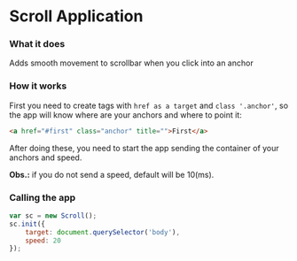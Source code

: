 # Scroll Application

### What it does
Adds smooth movement to scrollbar when you click into an anchor

### How it works
First you need to create <a> tags with ```href as a target``` and ```class '.anchor'```, so the app will know where are your anchors and where to point it:
```html
<a href="#first" class="anchor" title="">First</a>
```
After doing these, you need to start the app sending the container of your anchors and speed.

**Obs.:** if you do not send a speed, default will be 10(ms).


### Calling the app
```javascript
var sc = new Scroll();
sc.init({
    target: document.querySelector('body'),
    speed: 20
});
```
